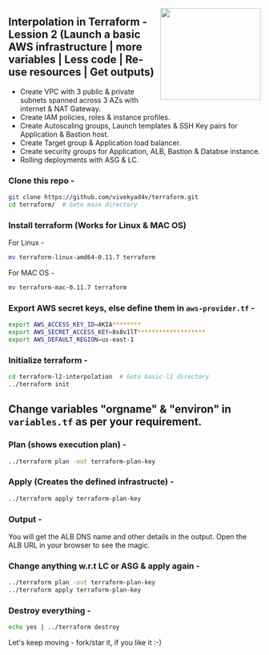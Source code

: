 <!--- [![LinkedIn](https://github.com/vivekyad4v/public-images/raw/master/generic/LinkedIn-vivekyad4v.png)](https://www.linkedin.com/in/vivekyad4v/) -->

<a href="https://github.com/vivekyad4v?tab=followers"><img align="right" width="200" height="183" src="https://s3.amazonaws.com/github/ribbons/forkme_left_green_007200.png" /></a>

## Interpolation in Terraform - Lession 2 (Launch a basic AWS infrastructure | more variables | Less code | Re-use resources | Get outputs)
   * Create VPC with 3 public & private subnets spanned across 3 AZs with internet & NAT Gateway.
   * Create IAM policies, roles & instance profiles.
   * Create Autoscaling groups, Launch templates & SSH Key pairs for Application & Bastion host.
   * Create Target group & Application load balancer.
   * Create security groups for Application, ALB, Bastion & Databse instance.
   * Rolling deployments with ASG & LC.

### Clone this repo - 
```sh
git clone https://github.com/vivekyad4v/terraform.git
cd terraform/  # Goto main directory
```

### Install terraform (Works for Linux & MAC OS) 
For Linux -
```sh
mv terraform-linux-amd64-0.11.7 terraform
```
For MAC OS -
```sh
mv terraform-mac-0.11.7 terraform
```
### Export AWS secret keys, else define them in `aws-provider.tf` -
```sh
export AWS_ACCESS_KEY_ID=AKIA********
export AWS_SECRET_ACCESS_KEY=8s8v1lT*******************
export AWS_DEFAULT_REGION=us-east-1
```
### Initialize terraform - 
```sh
cd terraform-l2-interpolation  # Goto basic-l1 directory
../terraform init
```
## Change variables "orgname" & "environ" in `variables.tf` as per your requirement.

### Plan (shows execution plan) - 
```sh
../terraform plan -out terraform-plan-key
```
### Apply (Creates the defined infrastructe) - 
```sh
../terraform apply terraform-plan-key
```
### Output - 
You will get the ALB DNS name and other details in the output. Open the ALB URL in your browser to see the magic.

### Change anything w.r.t LC or ASG & apply again -
```sh
../terraform plan -out terraform-plan-key
../terraform apply terraform-plan-key
```

### Destroy everything - 
```sh
echo yes | ../terraform destroy
```

Let's keep moving - fork/star it, if you like it :-) 

